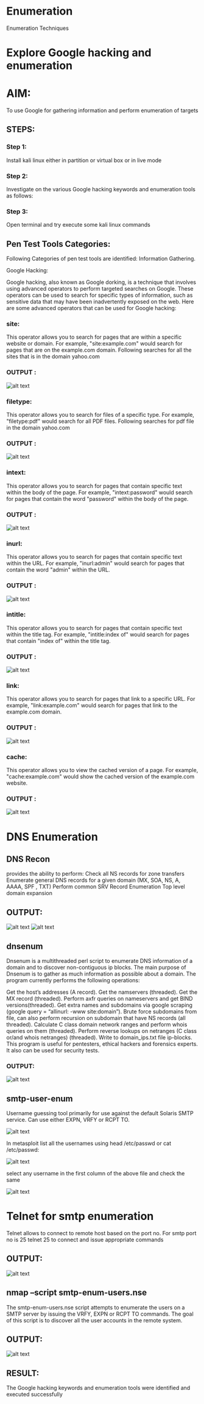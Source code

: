 # Enumeration
Enumeration Techniques

# Explore Google hacking and enumeration 

# AIM:

To use Google for gathering information and perform enumeration of targets

## STEPS:

### Step 1:

Install kali linux either in partition or virtual box or in live mode

### Step 2:

Investigate on the various Google hacking keywords and enumeration tools as follows:


### Step 3:
Open terminal and try execute some kali linux commands

## Pen Test Tools Categories:  

Following Categories of pen test tools are identified:
Information Gathering.

Google Hacking:

Google hacking, also known as Google dorking, is a technique that involves using advanced operators to perform targeted searches on Google. These operators can be used to search for specific types of information, such as sensitive data that may have been inadvertently exposed on the web. Here are some advanced operators that can be used for Google hacking:

### site:
 This operator allows you to search for pages that are within a specific website or domain. For example, "site:example.com" would search for pages that are on the example.com domain.
Following searches for all the sites that is in the domain yahoo.com
### OUTPUT :
![alt text](image.png)

### filetype:
 This operator allows you to search for files of a specific type. For example, "filetype:pdf" would search for all PDF files.
Following searches for pdf file in the domain yahoo.com
### OUTPUT :
![alt text](image-1.png)

### intext:
 This operator allows you to search for pages that contain specific text within the body of the page. For example, "intext:password" would search for pages that contain the word "password" within the body of the page.

### OUTPUT :
![alt text](image-2.png)

### inurl:
 This operator allows you to search for pages that contain specific text within the URL. For example, "inurl:admin" would search for pages that contain the word "admin" within the URL.

### OUTPUT :
![alt text](image-3.png)

### intitle:
 This operator allows you to search for pages that contain specific text within the title tag. For example, "intitle:index of" would search for pages that contain "index of" within the title tag.

### OUTPUT :
![alt text](image-4.png)

### link:
 This operator allows you to search for pages that link to a specific URL. For example, "link:example.com" would search for pages that link to the example.com domain.

### OUTPUT :
![alt text](image-5.png)

### cache:
 This operator allows you to view the cached version of a page. For example, "cache:example.com" would show the cached version of the example.com website.

### OUTPUT :
![alt text](image-6.png)
 
# DNS Enumeration

## DNS Recon
provides the ability to perform:
Check all NS records for zone transfers
Enumerate general DNS records for a given domain (MX, SOA, NS, A, AAAA, SPF , TXT)
Perform common SRV Record Enumeration
Top level domain expansion

## OUTPUT:
![alt text](image-7.png)
![alt text](image-8.png)

## dnsenum
Dnsenum is a multithreaded perl script to enumerate DNS information of a domain and to discover non-contiguous ip blocks. The main purpose of Dnsenum is to gather as much information as possible about a domain. The program currently performs the following operations:

Get the host’s addresses (A record).
Get the namservers (threaded).
Get the MX record (threaded).
Perform axfr queries on nameservers and get BIND versions(threaded).
Get extra names and subdomains via google scraping (google query = “allinurl: -www site:domain”).
Brute force subdomains from file, can also perform recursion on subdomain that have NS records (all threaded).
Calculate C class domain network ranges and perform whois queries on them (threaded).
Perform reverse lookups on netranges (C class or/and whois netranges) (threaded).
Write to domain_ips.txt file ip-blocks.
This program is useful for pentesters, ethical hackers and forensics experts. It also can be used for security tests.

### OUTPUT:
![alt text](image-13.png)

## smtp-user-enum
Username guessing tool primarily for use against the default Solaris SMTP service. Can use either EXPN, VRFY or RCPT TO.

![alt text](image-12.png)

In metasploit list all the usernames using head /etc/passwd or cat /etc/passwd:

![alt text](image-14.png)

select any username in the first column of the above file and check the same

![alt text](image-11.png)

# Telnet for smtp enumeration
Telnet allows to connect to remote host based on the port no. For smtp port no is 25
telnet <host address> 25 to connect
and issue appropriate commands
  
## OUTPUT:
![alt text](image-10.png) 
  
## nmap –script smtp-enum-users.nse <hostname>

The smtp-enum-users.nse script attempts to enumerate the users on a SMTP server by issuing the VRFY, EXPN or RCPT TO commands. The goal of this script is to discover all the user accounts in the remote system.

## OUTPUT:
![alt text](image-9.png)

## RESULT:
The Google hacking keywords and enumeration tools were identified and executed successfully

